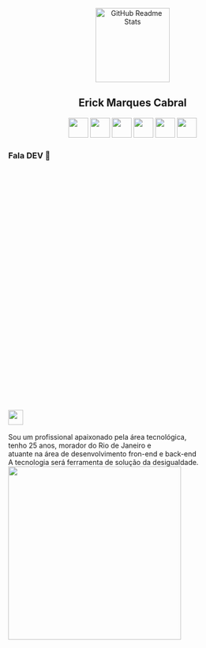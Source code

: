 

<p align="center">
 <img heigth="150" Width="150" style="max-width:100%" src="https://raw.githubusercontent.com/MicaelliMedeiros/micaellimedeiros/master/image/computer-illustration.png" align="center" alt="GitHub Readme Stats" />
 <h2 align="center">Erick Marques Cabral</h2>
 <p align="center">
  <img 
       heigth="30"
       Width="40"
       style="max-width:100%"
       src="https://cdn.jsdelivr.net/gh/devicons/devicon/icons/css3/css3-original.svg">
  <img 
       heigth="30" 
       Width="40"
       style="max-width:100%"
       src="https://cdn.jsdelivr.net/gh/devicons/devicon/icons/html5/html5-original.svg">
  <img 
       heigth="30" 
       Width="40"
       style="max-width:100%"
       src="https://cdn.jsdelivr.net/gh/devicons/devicon/icons/nodejs/nodejs-original.svg">
  <img 
       heigth="30" 
       Width="40"
       style="max-width:100%"
       src="https://cdn.jsdelivr.net/gh/devicons/devicon/icons/react/react-original.svg">
  <img 
       heigth="30" 
       Width="40"
       style="max-width:100%"
       src="https://cdn.jsdelivr.net/gh/devicons/devicon/icons/typescript/typescript-original.svg">
  <img 
       heigth="30" 
       Width="40"
       style="max-width:100%"
       src="https://cdn.jsdelivr.net/gh/devicons/devicon/icons/javascript/javascript-original.svg">
  </p>
</p>

### Fala DEV 👋 <svg viewBox="0 0 128 128"><a href="https://www.linkedin.com/in/erick-marques-cabral-999b151b4/"><img align="center" heigth="20" Width="30" src="https://cdn.jsdelivr.net/gh/devicons/devicon/icons/linkedin/linkedin-original.svg"></a>
  
  <p float="left" align-items="center">
    <img>Sou um profissional apaixonado pela área tecnológica, </br>tenho 25 anos, morador do Rio de Janeiro e</br>atuante na área de desenvolvimento fron-end e back-end</br>A tecnologia será ferramenta de solução da desigualdade.</img>
    <img heigth="350px" 
       Width="350px"
       style="max-width:100%"
       align="center" src="https://inovan.do/wp-content/uploads/2020/01/mobile-app-development.png" />
  </p>
  
